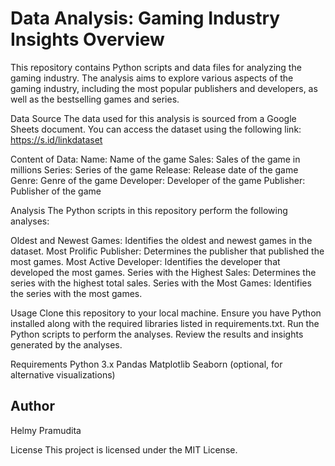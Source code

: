 # Data Analysis: Gaming Industry Insights Overview

This repository contains Python scripts and data files for analyzing the gaming industry. The analysis aims to explore various aspects of the gaming industry, including the most popular publishers and developers, as well as the bestselling games and series.

Data Source
The data used for this analysis is sourced from a Google Sheets document. You can access the dataset using the following link:
https://s.id/linkdataset

Content of Data:
Name: Name of the game
Sales: Sales of the game in millions
Series: Series of the game
Release: Release date of the game
Genre: Genre of the game
Developer: Developer of the game
Publisher: Publisher of the game

Analysis
The Python scripts in this repository perform the following analyses:

Oldest and Newest Games: Identifies the oldest and newest games in the dataset.
Most Prolific Publisher: Determines the publisher that published the most games.
Most Active Developer: Identifies the developer that developed the most games.
Series with the Highest Sales: Determines the series with the highest total sales.
Series with the Most Games: Identifies the series with the most games.

Usage
Clone this repository to your local machine.
Ensure you have Python installed along with the required libraries listed in requirements.txt.
Run the Python scripts to perform the analyses.
Review the results and insights generated by the analyses.

Requirements
Python 3.x
Pandas
Matplotlib
Seaborn (optional, for alternative visualizations)

## Author
Helmy Pramudita

License
This project is licensed under the MIT License.
